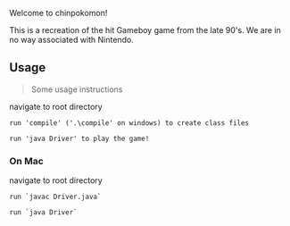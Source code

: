Welcome to chinpokomon!

This is a recreation of the hit Gameboy game from the late 90's.
We are in no way associated with Nintendo.

## Usage

> Some usage instructions

navigate to root directory

    run 'compile' ('.\compile' on windows) to create class files 

    run 'java Driver' to play the game!

### On Mac

navigate to root directory

	run `javac Driver.java`

	run `java Driver`